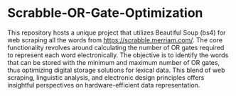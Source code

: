 # Scrabble-OR-Gate-Optimization
This repository hosts a unique project that utilizes Beautiful Soup (bs4) for web scraping all the words from https://scrabble.merriam.com/. The core functionality revolves around calculating the number of OR gates required to represent each word electronically. The objective is to identify the words that can be stored with the minimum and maximum number of OR gates, thus optimizing digital storage solutions for lexical data. This blend of web scraping, linguistic analysis, and electronic design principles offers insightful perspectives on hardware-efficient data representation.
